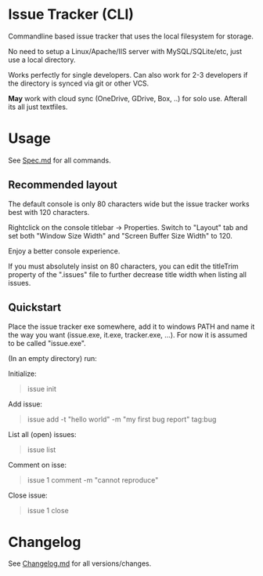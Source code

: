 # Issue Tracker (CLI)

Commandline based issue tracker that uses the local filesystem for storage.

No need to setup a Linux/Apache/IIS server with MySQL/SQLite/etc, just use a local directory.

Works perfectly for single developers. Can also work for 2-3 developers if the directory is synced via git or other VCS.

**May** work with cloud sync (OneDrive, GDrive, Box, ..) for solo use. Afterall its all just textfiles.

# Usage

See [Spec.md](Spec.md) for all commands.

## Recommended layout

The default console is only 80 characters wide but the issue tracker works best with 120 characters.

Rightclick on the console titlebar -> Properties. Switch to "Layout" tab and set both "Window Size Width" and "Screen Buffer Size Width" to 120.

Enjoy a better console experience.

If you must absolutely insist on 80 characters, you can edit the titleTrim property of the ".issues" file to further decrease title width when listing all issues.

## Quickstart

Place the issue tracker exe somewhere, add it to windows PATH and name it the way you want (issue.exe, it.exe, tracker.exe, ...). For now it is assumed to be called "issue.exe".

(In an empty directory) run:

Initialize:
> issue init

Add issue:
> issue add -t "hello world" -m "my first bug report" tag:bug

List all (open) issues:
> issue list

Comment on isse:
>issue 1 comment -m "cannot reproduce"

Close issue:
> issue 1 close

# Changelog

See [Changelog.md](Changelog.md) for all versions/changes.